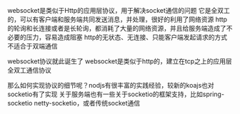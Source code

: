 websocket是类似于Http的应用层协议，用于解决socket通信的问题
它是全双工的，可以有客户端和服务端共同发送消息，并处理，很好的利用了网络资源
http的轮询和长连接或者是长轮询，都消耗了大量的网络资源，并且给服务端造成了不必要的压力，容易造成阻塞
http的无状态、无连接、只能客户端发起请求的方式不适合于双端通信

websocket协议就此诞生了
websocket是类似于http的，建立在tcp之上的应用层全双工通信协议

那么如何实现协议的细节呢？nodjs有很丰富的实践经验，较新的koajs也对socketio有了实现
关于服务端也有一些关于socketio的框架支持，比如spring-socketio netty-socketio，或者传统socket通信